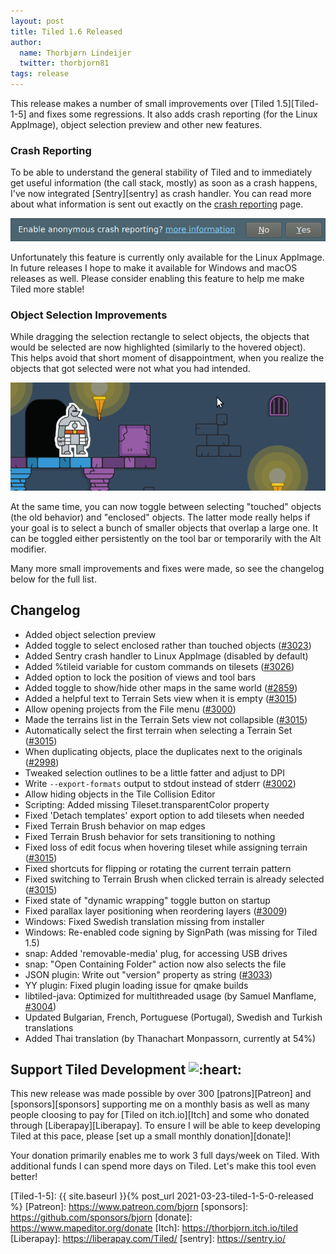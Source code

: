 ```yaml
---
layout: post
title: Tiled 1.6 Released
author:
  name: Thorbjørn Lindeijer
  twitter: thorbjorn81
tags: release
---
```


This release makes a number of small improvements over [Tiled 1.5][Tiled-1-5] and fixes some regressions. It also adds crash reporting (for the Linux AppImage), object selection preview and other new features.

### Crash Reporting

To be able to understand the general stability of Tiled and to immediately get useful information (the call stack, mostly) as soon as a crash happens, I've now integrated [Sentry][sentry] as crash handler. You can read more about what information is sent out exactly on the [crash reporting](/crash-reporting) page.

![Crash Reporting](/img/posts/2021-04-crash-reporting.png)

Unfortunately this feature is currently only available for the Linux AppImage. In future releases I hope to make it available for Windows and macOS releases as well. Please consider enabling this feature to help me make Tiled more stable!

### Object Selection Improvements

While dragging the selection rectangle to select objects, the objects that would be selected are now highlighted (similarly to the hovered object). This helps avoid that short moment of disappointment, when you realize the objects that got selected were not what you had intended.

![Selection Behavior](/img/posts/2021-04-selection-behavior.gif)

At the same time, you can now toggle between selecting "touched" objects (the old behavior) and "enclosed" objects. The latter mode really helps if your goal is to select a bunch of smaller objects that overlap a large one. It can be toggled either persistently on the tool bar or temporarily with the Alt modifier.

Many more small improvements and fixes were made, so see the changelog below for the full list.

## Changelog

* Added object selection preview
* Added toggle to select enclosed rather than touched objects ([#3023](https://github.com/mapeditor/tiled/issues/3023))
* Added Sentry crash handler to Linux AppImage (disabled by default)
* Added %tileid variable for custom commands on tilesets ([#3026](https://github.com/mapeditor/tiled/issues/3026))
* Added option to lock the position of views and tool bars
* Added toggle to show/hide other maps in the same world ([#2859](https://github.com/mapeditor/tiled/issues/2859))
* Added a helpful text to Terrain Sets view when it is empty ([#3015](https://github.com/mapeditor/tiled/issues/3015))
* Allow opening projects from the File menu ([#3000](https://github.com/mapeditor/tiled/issues/3000))
* Made the terrains list in the Terrain Sets view not collapsible ([#3015](https://github.com/mapeditor/tiled/issues/3015))
* Automatically select the first terrain when selecting a Terrain Set ([#3015](https://github.com/mapeditor/tiled/issues/3015))
* When duplicating objects, place the duplicates next to the originals ([#2998](https://github.com/mapeditor/tiled/issues/2998))
* Tweaked selection outlines to be a little fatter and adjust to DPI
* Write `--export-formats` output to stdout instead of stderr ([#3002](https://github.com/mapeditor/tiled/issues/3002))
* Allow hiding objects in the Tile Collision Editor
* Scripting: Added missing Tileset.transparentColor property
* Fixed 'Detach templates' export option to add tilesets when needed
* Fixed Terrain Brush behavior on map edges
* Fixed Terrain Brush behavior for sets transitioning to nothing
* Fixed loss of edit focus when hovering tileset while assigning terrain ([#3015](https://github.com/mapeditor/tiled/issues/3015))
* Fixed shortcuts for flipping or rotating the current terrain pattern
* Fixed switching to Terrain Brush when clicked terrain is already selected ([#3015](https://github.com/mapeditor/tiled/issues/3015))
* Fixed state of "dynamic wrapping" toggle button on startup
* Fixed parallax layer positioning when reordering layers ([#3009](https://github.com/mapeditor/tiled/issues/3009))
* Windows: Fixed Swedish translation missing from installer
* Windows: Re-enabled code signing by SignPath (was missing for Tiled 1.5)
* snap: Added 'removable-media' plug, for accessing USB drives
* snap: "Open Containing Folder" action now also selects the file
* JSON plugin: Write out "version" property as string ([#3033](https://github.com/mapeditor/tiled/issues/3033))
* YY plugin: Fixed plugin loading issue for qmake builds
* libtiled-java: Optimized for multithreaded usage (by Samuel Manflame, [#3004](https://github.com/mapeditor/tiled/pull/3004))
* Updated Bulgarian, French, Portuguese (Portugal), Swedish and Turkish translations
* Added Thai translation (by Thanachart Monpassorn, currently at 54%)

## Support Tiled Development <img src="/img/heart.png" style="width: 1em;" title=":heart:" class="emoji" alt=":heart:">

This new release was made possible by over 300 [patrons][Patreon] and
[sponsors][sponsors] supporting me on a monthly basis as well as many people
cIoosing to pay for [Tiled on itch.io][Itch] and some who donated through
[Liberapay][Liberapay]. To ensure I will be able to keep developing Tiled at
this pace, please [set up a small monthly donation][donate]!

Your donation primarily enables me to work 3 full days/week on Tiled. With
additional funds I can spend more days on Tiled. Let's make this tool even
better!

[Tiled-1-5]: {{ site.baseurl }}{% post_url 2021-03-23-tiled-1-5-0-released %}
[Patreon]: https://www.patreon.com/bjorn
[sponsors]: https://github.com/sponsors/bjorn
[donate]: https://www.mapeditor.org/donate
[Itch]: https://thorbjorn.itch.io/tiled
[Liberapay]: https://liberapay.com/Tiled/
[sentry]: https://sentry.io/

